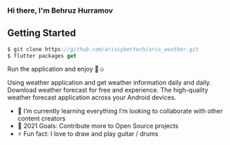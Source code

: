 ### Hi there, I'm Behruz Hurramov

## Getting Started

```dart
$ git clone https://github.com/ariscybertech/aris_weather.git
$ flutter packages get
```
Run the application and enjoy :tada::relaxed:

Using weather application and get weather information daily and daily.
Download weather forecast for free and experience. The high-quality weather forecast application across your Android devices.

- 🌱 I’m currently learning everything
     I’m looking to collaborate with other content creators
- 🥅 2021 Goals: Contribute more to Open Source projects
- ⚡ Fun fact: I love to draw and play guitar / drums